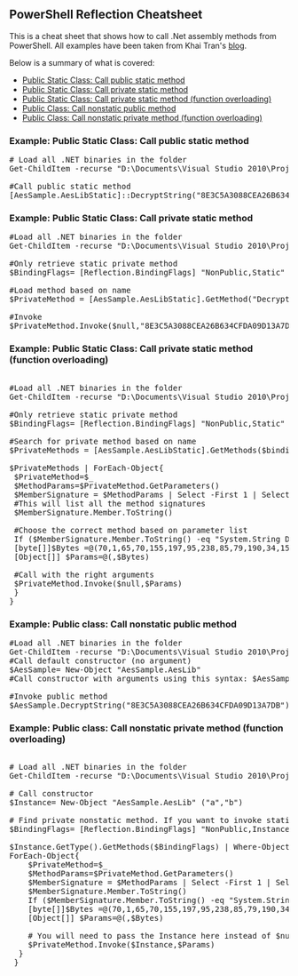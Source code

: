 ## PowerShell Reflection Cheatsheet
This is a cheat sheet that shows how to call .Net assembly methods from PowerShell.  All examples have been taken from Khai Tran's [blog](https://blog.netspi.com/using-powershell-and-reflection-api-to-invoke-methods-from-net-assemblies/).

Below is a summary of what is covered:

* <a href="#1">Public Static Class: Call public static method</a>
* <a href="#2">Public Static Class: Call private static method</a>
* <a href="#3">Public Static Class: Call private static method (function overloading)</a>
* <a href="#4">Public Class: Call nonstatic public method</a>
* <a href="#5">Public Class: Call nonstatic private method (function overloading)</a>

### Example: Public Static Class: Call public static method <a name="1"></a>

<pre>
# Load all .NET binaries in the folder
Get-ChildItem -recurse "D:\Documents\Visual Studio 2010\Projects\AesSample\AesSample\bin\Debug\"|Where-Object {($_.Extension -EQ ".dll") -or ($_.Extension -eq ".exe")} | ForEach-Object { $AssemblyName=$_.FullName; Try {[Reflection.Assembly]::LoadFile($AssemblyName)} Catch{ "***ERROR*** Not .NET assembly: " + $AssemblyName}} 

#Call public static method
[AesSample.AesLibStatic]::DecryptString("8E3C5A3088CEA26B634CFDA09D13A7DB")
</pre>

### Example: Public Static Class: Call private static method <a name="2"></a>

<pre>
#Load all .NET binaries in the folder
Get-ChildItem -recurse "D:\Documents\Visual Studio 2010\Projects\AesSample\AesSample\bin\Debug\"|Where-Object {($_.Extension -EQ ".dll") -or ($_.Extension -eq ".exe")} | ForEach-Object { $AssemblyName=$_.FullName; Try {[Reflection.Assembly]::LoadFile($AssemblyName)} Catch{ "***ERROR*** Not .NET assembly: " + $AssemblyName}}

#Only retrieve static private method
$BindingFlags= [Reflection.BindingFlags] "NonPublic,Static"
 
#Load method based on name
$PrivateMethod = [AesSample.AesLibStatic].GetMethod("DecryptStringSecret",$bindingFlags)
 
#Invoke
$PrivateMethod.Invoke($null,"8E3C5A3088CEA26B634CFDA09D13A7DB")
</pre>

### Example: Public Static Class: Call private static method (function overloading) <a name="3"></a>

<pre>

#Load all .NET binaries in the folder
Get-ChildItem -recurse "D:\Documents\Visual Studio 2010\Projects\AesSample\AesSample\bin\Debug\"|Where-Object {($_.Extension -EQ ".dll") -or ($_.Extension -eq ".exe")} | ForEach-Object { $AssemblyName=$_.FullName; Try {[Reflection.Assembly]::LoadFile($AssemblyName)} Catch{ "***ERROR*** Not .NET assembly: " + $AssemblyName}}

#Only retrieve static private method
$BindingFlags= [Reflection.BindingFlags] "NonPublic,Static"

#Search for private method based on name
$PrivateMethods = [AesSample.AesLibStatic].GetMethods($bindingFlags) | Where-Object Name -eq DecryptStringPrivate

$PrivateMethods | ForEach-Object{
 $PrivateMethod=$_
 $MethodParams=$PrivateMethod.GetParameters()
 $MemberSignature = $MethodParams | Select -First 1 | Select-Object Member
 #This will list all the method signatures
 $MemberSignature.Member.ToString()
 
 #Choose the correct method based on parameter list
 If ($MemberSignature.Member.ToString() -eq "System.String DecryptStringPrivate(Byte[])"){
 [byte[]]$Bytes =@(70,1,65,70,155,197,95,238,85,79,190,34,158,69,125,233,53,212,111,19,248,209,147,180,19,172,150,25,97,41,127,175)
 [Object[]] $Params=@(,$Bytes)
 
 #Call with the right arguments
 $PrivateMethod.Invoke($null,$Params)
 }
}
</pre>

### Example: Public class: Call nonstatic public method <a name="4"></a>

<pre>
#Load all .NET binaries in the folder
Get-ChildItem -recurse "D:\Documents\Visual Studio 2010\Projects\AesSample\AesSample\bin\Debug\"|Where-Object {($_.Extension -EQ ".dll") -or ($_.Extension -eq ".exe")} | ForEach-Object { $AssemblyName=$_.FullName; Try {[Reflection.Assembly]::LoadFile($AssemblyName)} Catch{ "***ERROR*** Not .NET assembly: " + $AssemblyName}}
#Call default constructor (no argument)
$AesSample= New-Object "AesSample.AesLib"
#Call constructor with arguments using this syntax: $AesSample= New-Object "AesSample.AesLib" ("a","b")
 
#Invoke public method 
$AesSample.DecryptString("8E3C5A3088CEA26B634CFDA09D13A7DB")
</pre>

### Example: Public class: Call nonstatic private method (function overloading) <a name="5"></a>

<pre>

# Load all .NET binaries in the folder
Get-ChildItem -recurse "D:\Documents\Visual Studio 2010\Projects\AesSample\AesSample\bin\Debug\"|Where-Object {($_.Extension -EQ ".dll") -or ($_.Extension -eq ".exe")} | ForEach-Object { $AssemblyName=$_.FullName; Try {[Reflection.Assembly]::LoadFile($AssemblyName)} Catch{ "***ERROR*** Not .NET assembly: " + $AssemblyName}}

# Call constructor
$Instance= New-Object "AesSample.AesLib" ("a","b")
 
# Find private nonstatic method. If you want to invoke static private method, replace Instance with Static
$BindingFlags= [Reflection.BindingFlags] "NonPublic,Instance"
 
$Instance.GetType().GetMethods($BindingFlags) | Where-Object Name -eq DecryptStringPrivate| 
ForEach-Object{
    $PrivateMethod=$_
    $MethodParams=$PrivateMethod.GetParameters() 
    $MemberSignature = $MethodParams | Select -First 1 | Select-Object Member
    $MemberSignature.Member.ToString()
    If ($MemberSignature.Member.ToString() -eq "System.String DecryptStringPrivate(Byte[])"){
    [byte[]]$Bytes =@(70,1,65,70,155,197,95,238,85,79,190,34,158,69,125,233,53,212,111,19,248,209,147,180,19,172,150,25,97,41,127,175)
    [Object[]] $Params=@(,$Bytes)
 
    # You will need to pass the Instance here instead of $null
    $PrivateMethod.Invoke($Instance,$Params)
  }
 }
</pre>
